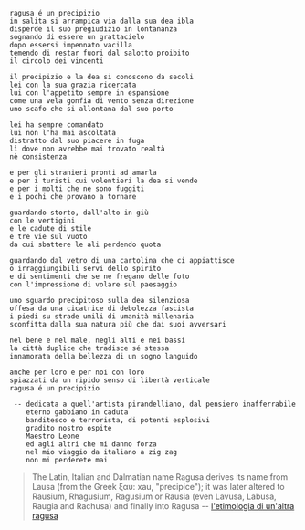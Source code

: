 ```
ragusa é un precipizio
in salita si arrampica via dalla sua dea ibla
disperde il suo pregiudizio in lontananza
sognando di essere un grattacielo
dopo essersi impennato vacilla
temendo di restar fuori dal salotto proibito
il circolo dei vincenti

il precipizio e la dea si conoscono da secoli
lei con la sua grazia ricercata
lui con l'appetito sempre in espansione
come una vela gonfia di vento senza direzione
uno scafo che si allontana dal suo porto

lei ha sempre comandato
lui non l'ha mai ascoltata
distratto dal suo piacere in fuga
lì dove non avrebbe mai trovato realtà
nè consistenza

e per gli stranieri pronti ad amarla
e per i turisti cui volentieri la dea si vende
e per i molti che ne sono fuggiti
e i pochi che provano a tornare

guardando storto, dall'alto in giù
con le vertigini
e le cadute di stile
e tre vie sul vuoto
da cui sbattere le ali perdendo quota

guardando dal vetro di una cartolina che ci appiattisce
o irraggiungibili servi dello spirito
e di sentimenti che se ne fregano delle foto
con l'impressione di volare sul paesaggio

uno sguardo precipitoso sulla dea silenziosa
offesa da una cicatrice di debolezza fascista
i piedi su strade umili di umanità millenaria
sconfitta dalla sua natura più che dai suoi avversari

nel bene e nel male, negli alti e nei bassi
la città duplice che tradisce sé stessa
innamorata della bellezza di un sogno languido

anche per loro e per noi con loro
spiazzati da un ripido senso di libertà verticale
ragusa é un precipizio

 -- dedicata a quell'artista pirandelliano, dal pensiero inafferrabile
    eterno gabbiano in caduta
    banditesco e terrorista, di potenti esplosivi
    gradito nostro ospite
    Maestro Leone
    ed agli altri che mi danno forza
    nel mio viaggio da italiano a zig zag
    non mi perderete mai
```

> The Latin, Italian and Dalmatian name Ragusa derives its name from Lausa (from the Greek ξαυ: xau, "precipice"); it was later altered to Rausium, Rhagusium, Ragusium or Rausia (even Lavusa, Labusa, Raugia and Rachusa) and finally into Ragusa -- [l'etimologia di un'altra ragusa](https://en.wikipedia.org/wiki/Republic_of_Ragusa#Names)
